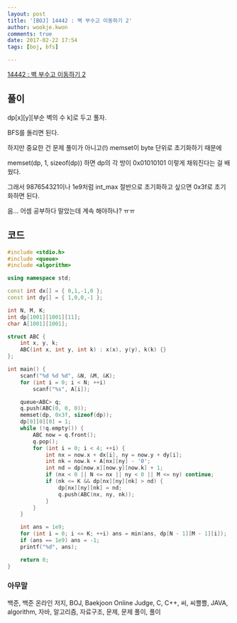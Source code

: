 ```yaml
---
layout: post
title: '[BOJ] 14442 : 벽 부수고 이동하기 2'
author: wookje.kwon
comments: true
date: 2017-02-22 17:54
tags: [boj, bfs]

---
```


[14442 : 벽 부수고 이동하기 2](https://www.acmicpc.net/problem/14442)

## 풀이

dp[x][y][부순 벽의 수 k]로 두고 풀자.

BFS를 돌리면 된다.

하지만 중요한 건 문제 풀이가 아니고(!) memset이 byte 단위로 초기화하기 때문에  

memset(dp, 1, sizeof(dp)) 하면 dp의 각 방이 0x01010101 이렇게 채워진다는 걸 배웠다.  

그래서 987654321이나 1e9처럼 int_max 절반으로 초기화하고 싶으면 0x3f로 초기화하면 된다.  

음... 어셈 공부하다 말았는데 계속 해야하나? ㅠㅠ

## 코드

```cpp
#include <stdio.h>
#include <queue>
#include <algorithm>

using namespace std;

const int dx[] = { 0,1,-1,0 };
const int dy[] = { 1,0,0,-1 };

int N, M, K;
int dp[1001][1001][11];
char A[1001][1001];

struct ABC {
	int x, y, k;
	ABC(int x, int y, int k) : x(x), y(y), k(k) {}
};

int main() {
	scanf("%d %d %d", &N, &M, &K);
	for (int i = 0; i < N; ++i)
		scanf("%s", A[i]);

	queue<ABC> q;
	q.push(ABC(0, 0, 0));
	memset(dp, 0x3f, sizeof(dp));
	dp[0][0][0] = 1;
	while (!q.empty()) {
		ABC now = q.front();
		q.pop();
		for (int i = 0; i < 4; ++i) {
			int nx = now.x + dx[i], ny = now.y + dy[i];
			int nk = now.k + A[nx][ny] - '0';
			int nd = dp[now.x][now.y][now.k] + 1;
			if (nx < 0 || N <= nx || ny < 0 || M <= ny) continue;
			if (nk <= K && dp[nx][ny][nk] > nd) {
				dp[nx][ny][nk] = nd;
				q.push(ABC(nx, ny, nk));
			}
		}
	}

	int ans = 1e9;
	for (int i = 0; i <= K; ++i) ans = min(ans, dp[N - 1][M - 1][i]);
	if (ans == 1e9) ans = -1;
	printf("%d", ans);

	return 0;
}
```

### 아무말  
백준, 백준 온라인 저지, BOJ, Baekjoon Online Judge, C, C++, 씨, 씨쁠쁠, JAVA, algorithm, 자바, 알고리즘, 자료구조, 문제, 문제 풀이, 풀이